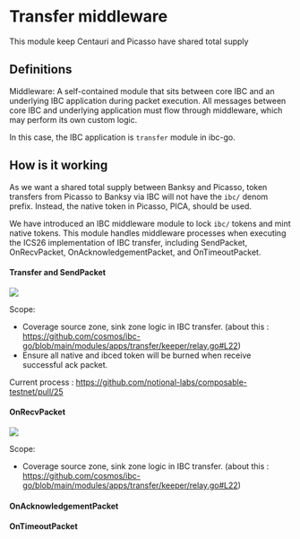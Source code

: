 # Transfer middleware
This module keep Centauri and Picasso have shared total supply
## Definitions

Middleware: A self-contained module that sits between core IBC and an underlying IBC application during packet execution. All messages between core IBC and underlying application must flow through middleware, which may perform its own custom logic. 

In this case, the IBC application is `transfer` module in ibc-go.

## How is it working 
As we want a shared total supply between Banksy and Picasso, token transfers from Picasso to Banksy via IBC will not have the `ibc/` denom prefix. Instead, the native token in Picasso, PICA, should be used.

We have introduced an IBC middleware module to lock `ibc/` tokens and mint native tokens. This module handles middleware processes when executing the ICS26 implementation of IBC transfer, including SendPacket, OnRecvPacket, OnAcknowledgementPacket, and OnTimeoutPacket.

#### Transfer and SendPacket
![](https://hackmd.io/_uploads/Hy3dFx4M2.png)

Scope:
 - Coverage source zone, sink zone logic in IBC transfer. (about this : https://github.com/cosmos/ibc-go/blob/main/modules/apps/transfer/keeper/relay.go#L22)
 - Ensure all native and ibced token will be burned when receive successful ack packet.

Current process :  https://github.com/notional-labs/composable-testnet/pull/25

#### OnRecvPacket
![](https://hackmd.io/_uploads/BJAL7BNfn.png)

Scope:
 - Coverage source zone, sink zone logic in IBC transfer. (about this : https://github.com/cosmos/ibc-go/blob/main/modules/apps/transfer/keeper/relay.go#L22)

#### OnAcknowledgementPacket


#### OnTimeoutPacket
